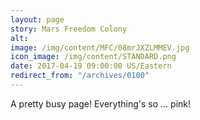```yaml
---
layout: page
story: Mars Freedom Colony
alt:
image: /img/content/MFC/08mrJXZLMMEV.jpg
icon_image: /img/content/STANDARD.png
date: 2017-04-19 09:00:00 US/Eastern
redirect_from: "/archives/0100"
---
```

A pretty busy page! Everything's so ... pink!
